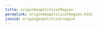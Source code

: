 ```yaml
---
title: originGeopoliticalRegion
permalink: originGeopoliticalRegion.html
jsonid: origingeopoliticalregion
---
```

